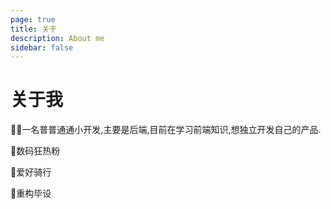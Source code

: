 ```yaml
---
page: true
title: 关于
description: About me 
sidebar: false
---
```

# 关于我
🧑‍💻一名普普通通小开发,主要是后端,目前在学习前端知识,想独立开发自己的产品.

🐼数码狂热粉

🚵爱好骑行

🌻重构毕设
